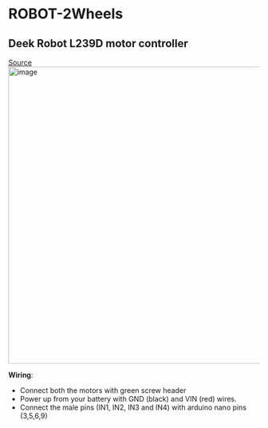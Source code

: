 # ROBOT-2Wheels

## Deek Robot L239D motor controller

[Source](https://coderdojo-robots.readthedocs.io/en/latest/motor-direction-testing/)
<img width="595" alt="image" src="https://user-images.githubusercontent.com/101444683/218794936-28894d2f-876b-47c7-bdef-02692809ed5c.png">

**Wiring**:  
- Connect both the motors with green screw header
- Power up from your battery with GND (black) and VIN (red) wires.
- Connect the male pins (IN1, IN2, IN3 and IN4) with arduino nano pins (3,5,6,9)


